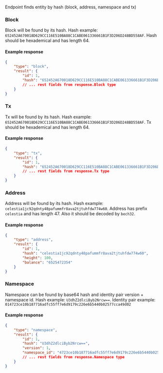 Endpoint finds entity by hash (block, address, namespace and tx)

### Block

Block will be found by its hash. Hash example: `652452A670018D629CC116E510BA88C1CABE061336661B1F3D206D248BD558AF`. Hash should be hexademical and has length 64.

#### Example response 

```json
{
    "type": "block",
    "result": {
        "id": 1,
        "hash": "652452A670018D629CC116E510BA88C1CABE061336661B1F3D206D248BD558AF",
        // ... rest fields from response.Block type
    }
}
```

### Tx

Tx will be found by its hash. Hash example: `652452A670018D629CC116E510BA88C1CABE061336661B1F3D206D248BD558AF`. Tx should be hexademical and has length 64.

#### Example response 

```json
{
    "type": "tx",
    "result": {
        "id": 1,
        "hash": "652452A670018D629CC116E510BA88C1CABE061336661B1F3D206D248BD558AF",
        // ... rest fields from response.Tx type
    }
}
```

### Address

Address will be found by its hash. Hash example: `celestia1jc92qdnty48pafummfr8ava2tjtuhfdw774w60`. Address has prefix `celestia` and has length 47. Also it should be decoded by `bech32`.

#### Example response 

```json
{
    "type": "address",
    "result": {
        "id": 1,
        "hash": "celestia1jc92qdnty48pafummfr8ava2tjtuhfdw774w60",
        "height": 100,
        "balance": "6525472354"
    }
}
```

### Namespace

Namespace can be found by base64 hash and identity pair version + namespace id. 
Hash example: `U3dhZ2dlciByb2Nrcw==`. 
Identity pair example: `014723ce10b187716adfc55ff7e6d9179c226e6b5440b02577cca49d02`

#### Example response 

```json
{
    "type": "namespace",
    "result": {
        "id": 1,
        "hash": "U3dhZ2dlciByb2Nrcw==",
        "version": 1,
        "namespace_id": "4723ce10b187716adfc55ff7e6d9179c226e6b5440b02577cca49d02"
        // ... rest fields from response.Namespace type
    }
}
```

